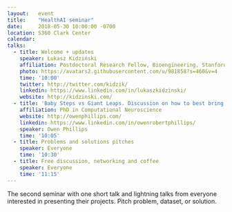 ```yaml
---
layout:   event
title:    "HealthAI seminar"
date:     2018-05-30 10:00:00 -0700
location: S360 Clark Center
calendar: 
talks:
  - title: Welcome + updates
    speaker: Łukasz Kidziński
    affiliation: Postdoctoral Research Fellow, Bioengineering, Stanford
    photo: https://avatars2.githubusercontent.com/u/981858?s=460&v=4
    time: '10:00'
    twitter: http://twitter.com/kidzik/
    linkedin: https://www.linkedin.com/in/lukaszkidzinski/
    website: http://kidzinski.com/
  - title: 'Baby Steps vs Giant Leaps. Discussion on how to best bring AI into the clinic'
    affiliation: PhD in Computational Neuroscience
    website: http://owenphillips.com/
    linkedin: https://www.linkedin.com/in/owenrobertphillips/
    speaker: Owen Phillips
    time: '10:05'
  - title: Problems and solutions pitches
    speaker: Everyone
    time: '10:30'
  - title: Free discussion, networking and coffee
    speaker: Everyone
    time: '11:15'
---
```

The second seminar with one short talk and lightning talks from everyone interested in presenting their projects. Pitch problem, dataset, or solution.
